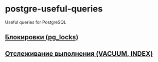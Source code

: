 # postgre-useful-queries
Useful queries for PostgreSQL

## [Блокировки (pg_locks)](view-pg-locks.md)
## [Отслеживание выполнения (VACUUM, INDEX)](progress-reporting.md)
